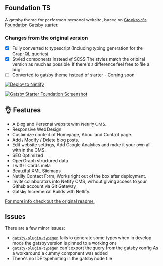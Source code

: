 ## Foundation TS

A gatsby theme for performan personal website, based on [Stackrole's Foundation][original] Gatsby starter.

### Changes from the original version

- [x] Fully converted to typescript (Including typing generation for the GraphQL queries)
- [x] Styled components instead of SCSS
      The styles match the original version as much as possible. If there's a difference feel free to file a bug!
- [ ] Converted to gatsby theme instead of starter - Coming soon

[![Deploy to Netlify](https://www.netlify.com/img/deploy/button.svg)](https://app.netlify.com/start/deploy?repository=https://github.com/rbrcsk/gatsby-starter-ts-foundation)

[![Gatsby Starter Foundation Screenshot](static/assets/screenshot.png)][live-preview]

## 👌 Features

- A Blog and Personal website with Netlify CMS.
- Responsive Web Design
- Customize content of Homepage, About and Contact page.
- Add / Modify / Delete blog posts.
- Edit website settings, Add Google Analytics and make it your own all with in the CMS.
- SEO Optimized
- OpenGraph structured data
- Twitter Cards meta
- Beautiful XML Sitemaps
- Netlify Contact Form, Works right out of the box after deployment.
- Invite collaborators into Netlify CMS, without giving access to your Github account via Git Gateway
- Gatsby Incremental Builds with Netlify.

[For more info check out the original readme.][original]

## Issues

There are a few minor issues:

- [`gatsby-plugin-typegen`](https://github.com/cometkim/gatsby-plugin-typegen/issues/97) fails to generate some types when in develop mode
  the gatsby version is pinned to a working one
- [`gatsby-plugin-typegen`](https://github.com/cometkim/gatsby-plugin-typegen/issues/48) can't export the query from the gatsby config
  As a workaround a dummy component was added
- There's no IDE typehinting in the gatsby node file

[gatsby]: https://gatsbyjs.org
[netlifycms]: https://www.netlifycms.org
[live-preview]: https://gatsby-theme-foundation-ts.netlify.app
[original]: https://github.com/stackrole/gatsby-starter-foundation
